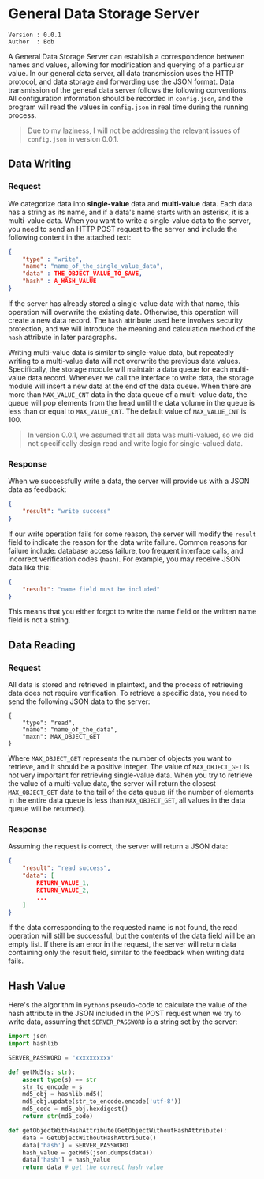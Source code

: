 # General Data Storage Server

```
Version : 0.0.1
Author  : Bob
```

A General Data Storage Server can establish a correspondence between names and values, allowing for modification and querying of a particular value. In our general data server, all data transmission uses the HTTP protocol, and data storage and forwarding use the JSON format. Data transmission of the general data server follows the following conventions. All configuration information should be recorded in `config.json`, and the program will read the values in `config.json` in real time during the running process.

> Due to my laziness, I will not be addressing the relevant issues of `config.json` in version 0.0.1.

## Data Writing

### Request

We categorize data into **single-value** data and **multi-value** data. Each data has a string as its name, and if a data's name starts with an asterisk, it is a multi-value data. When you want to write a single-value data to the server, you need to send an HTTP POST request to the server and include the following content in the attached text:

```json
{
    "type" : "write",
    "name": "name_of_the_single_value_data",
    "data" : THE_OBJECT_VALUE_TO_SAVE,
    "hash" : A_HASH_VALUE
}
```

If the server has already stored a single-value data with that name, this operation will overwrite the existing data. Otherwise, this operation will create a new data record. The `hash` attribute used here involves security protection, and we will introduce the meaning and calculation method of the `hash` attribute in later paragraphs.

Writing multi-value data is similar to single-value data, but repeatedly writing to a multi-value data will not overwrite the previous data values. Specifically, the storage module will maintain a data queue for each multi-value data record. Whenever we call the interface to write data, the storage module will insert a new data at the end of the data queue. When there are more than `MAX_VALUE_CNT` data in the data queue of a multi-value data, the queue will pop elements from the head until the data volume in the queue is less than or equal to `MAX_VALUE_CNT`. The default value of `MAX_VALUE_CNT` is $100$.

> In version 0.0.1, we assumed that all data was multi-valued, so we did not specifically design read and write logic for single-valued data.

### Response

When we successfully write a data, the server will provide us with a JSON data as feedback:

```json
{
    "result": "write success"
}
```

If our write operation fails for some reason, the server will modify the  `result` field to indicate the reason for the data write failure. Common reasons for failure include: database access failure, too frequent interface calls, and incorrect verification codes (`hash`). For example, you may receive JSON data like this:

```json
{
	"result": "name field must be included"
}
```

This means that you either forgot to write the name field or the written name field is not a string.

## Data Reading

### Request

All data is stored and retrieved in plaintext, and the process of retrieving data does not require verification. To retrieve a specific data, you need to send the following JSON data to the server:

```
{
	"type": "read",
	"name": "name_of_the_data",
	"maxn": MAX_OBJECT_GET
}
```

Where `MAX_OBJECT_GET` represents the number of objects you want to retrieve, and it should be a positive integer. The value of `MAX_OBJECT_GET` is not very important for retrieving single-value data. When you try to retrieve the value of a multi-value data, the server will return the closest `MAX_OBJECT_GET` data to the tail of the data queue (if the number of elements in the entire data queue is less than `MAX_OBJECT_GET`, all values in the data queue will be returned).

### Response

Assuming the request is correct, the server will return a JSON data:

```json
{
    "result": "read success",
    "data": [
        RETURN_VALUE_1,
        RETURN_VALUE_2,
        ...
    ]
}
```

If the data corresponding to the requested name is not found, the read operation will still be successful, but the contents of the data field will be an empty list. If there is an error in the request, the server will return data containing only the result field, similar to the feedback when writing data fails.

## Hash Value

Here's the algorithm in `Python3` pseudo-code to calculate the value of the hash attribute in the JSON included in the POST request when we try to write data, assuming that `SERVER_PASSWORD` is a string set by the server:

```python
import json
import hashlib

SERVER_PASSWORD = "xxxxxxxxxx"

def getMd5(s: str):
    assert type(s) == str
    str_to_encode = s
    md5_obj = hashlib.md5()
    md5_obj.update(str_to_encode.encode('utf-8'))
    md5_code = md5_obj.hexdigest()
    return str(md5_code)

def getObjectWithHashAttribute(GetObjectWithoutHashAttribute):
    data = GetObjectWithoutHashAttribute()
    data['hash'] = SERVER_PASSWORD
    hash_value = getMd5(json.dumps(data))
    data['hash'] = hash_value
    return data # get the correct hash value
```

